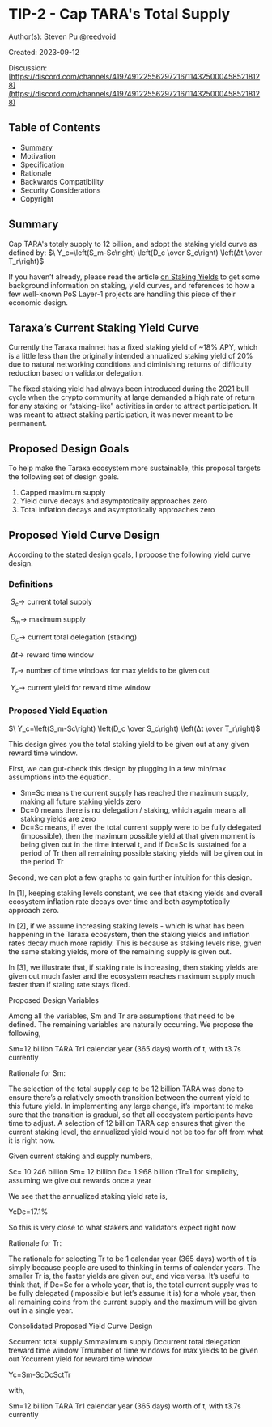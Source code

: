 # TIP-2 - Cap TARA's Total Supply

Author(s): Steven Pu [@reedvoid](https://github.com/reedvoid)

Created: 2023-09-12

Discussion: [https://discord.com/channels/419749122556297216/1143250004585218128](https://discord.com/channels/419749122556297216/1143250004585218128)


## Table of Contents

- [Summary](#summary)
- Motivation
- Specification
- Rationale
- Backwards Compatibility
- Security Considerations
- Copyright


## Summary

Cap TARA's totaly supply to 12 billion, and adopt the staking yield curve as defined by: $\ Y_c=\left(S_m-Sc\right) \left(D_c \over S_c\right) \left(Δt \over T_r\right)$




If you haven’t already, please read the article [on Staking Yields](https://www.taraxa.io/posts/blockchain101/on-staking-yields-2bb2d2c9db449d20d17d1a82fe4193bb) to get some background information on staking, yield curves, and references to how a few well-known PoS Layer-1 projects are handling this piece of their economic design. 


## Taraxa’s Current Staking Yield Curve 

Currently the Taraxa mainnet has a fixed staking yield of ~18% APY, which is a little less than the originally intended annualized staking yield of 20% due to natural networking conditions and diminishing returns of difficulty reduction based on validator delegation. 

The fixed staking yield had always been introduced during the 2021 bull cycle when the crypto community at large demanded a high rate of return for any staking or “staking-like” activities in order to attract participation. It was meant to attract staking participation, it was never meant to be permanent. 


## Proposed Design Goals

To help make the Taraxa ecosystem more sustainable, this proposal targets the following set of design goals. 

1. Capped maximum supply 
2. Yield curve decays and asymptotically approaches zero 
3. Total inflation decays and asymptotically approaches zero


## Proposed Yield Curve Design

According to the stated design goals, I propose the following yield curve design. 

### Definitions

$\ S_c →$ current total supply

$\ S_m →$ maximum supply

$\ D_c →$ current total delegation (staking)

$\ Δt →$ reward time window

$\ T_r →$ number of time windows for max yields to be given out

$\ Y_c →$ current yield for reward time window

### Proposed Yield Equation 

$\ Y_c=\left(S_m-Sc\right) \left(D_c \over S_c\right) \left(Δt \over T_r\right)$


This design gives you the total staking yield to be given out at any given reward time window. 

First, we can gut-check this design by plugging in a few min/max assumptions into the equation. 

- Sm=Sc means the current supply has reached the maximum supply, making all future staking yields zero
- Dc=0 means there is no delegation / staking, which again means all staking  yields are zero
- Dc=Sc means, if ever the total current supply were to be fully delegated (impossible), then the maximum possible yield at that given moment is being given out in the time interval t, and if Dc=Sc is sustained for a period of Tr then all remaining possible staking yields will be given out in the period Tr

Second, we can plot a few graphs to gain further intuition for this design. 



In [1], keeping staking levels constant, we see that staking yields and overall ecosystem inflation rate decays over time and both asymptotically approach zero. 




In [2], if we assume increasing staking levels - which is what has been happening in the Taraxa ecosystem, then the staking yields and inflation rates decay much more rapidly. This is because as staking levels rise, given the same staking yields, more of the remaining supply is given out. 




In [3], we illustrate that, if staking rate is increasing, then staking yields are given out much faster and the ecosystem reaches maximum supply much faster than if staling rate stays fixed. 


Proposed Design Variables

Among all the variables, Sm and Tr are assumptions that need to be defined. The remaining variables are naturally occurring. We propose the following, 

Sm=12 billion TARA
Tr1 calendar year (365 days) worth of t, with t3.7s currently

Rationale for  Sm:  

The selection of the total supply cap to be 12 billion TARA was done to ensure there’s a relatively smooth transition between the current yield to this future yield. In implementing any large change, it’s important to make sure that the transition is gradual, so that all ecosystem participants have time to adjust. A selection of 12 billion TARA cap ensures that given the current staking level, the annualized yield would not be too far off from what it is right now. 

Given current staking and supply numbers, 

Sc= 10.246 billion
Sm= 12 billion
Dc= 1.968 billion
tTr=1 for simplicity, assuming we give out rewards once a year

We see that the annualized staking yield rate is, 

YcDc=17.1%

So this is very close to what stakers and validators expect right now. 

Rationale for  Tr:  

The rationale for selecting Tr to be 1 calendar year (365 days) worth of t is simply because people are used to thinking in terms of calendar years. The smaller Tr is, the faster yields are given out, and vice versa. It’s useful to think that, if Dc=Sc for a whole year, that is, the total current supply was to be fully delegated (impossible but let’s assume it is) for a whole year, then all remaining coins from the current supply and the maximum will be given out in a single year. 


Consolidated Proposed Yield Curve Design

Sccurrent total supply
Smmaximum supply
Dccurrent total delegation
treward time window
Trnumber of time windows for max yields to be given out 
Yccurrent yield for reward time window

Yc=Sm-ScDcSctTr



with, 

Sm=12 billion TARA
Tr1 calendar year (365 days) worth of t, with t3.7s currently
